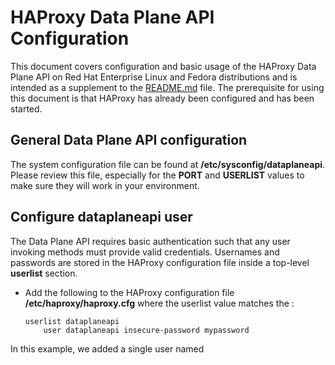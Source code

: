 # HAProxy Data Plane API Configuration
This document covers configuration and basic usage of the HAProxy Data Plane API on Red Hat Enterprise Linux and Fedora distributions and is intended as a supplement to the [README.md](README.md) file.  The prerequisite for using this document is that HAProxy has already been configured and has been started.

## General Data Plane API configuration
The system configuration file can be found at **/etc/sysconfig/dataplaneapi**.  Please review this file, especially for the **PORT** and **USERLIST** values to make sure they will work in your environment.

## Configure dataplaneapi user
The Data Plane API requires basic authentication such that any user invoking methods must provide valid credentials.
Usernames and passwords are stored in the HAProxy configuration file inside a top-level **userlist** section.

 - Add the following to the HAProxy configuration file
   **/etc/haproxy/haproxy.cfg** where the userlist value matches the :

       userlist dataplaneapi
           user dataplaneapi insecure-password mypassword
In this example, we added a single user named
<!--stackedit_data:
eyJoaXN0b3J5IjpbNjQzNTQ4NjI3LDE1OTI0NDU5MDYsMjU5MT
gyMTYwLDE4MDM4MDc4NTZdfQ==
-->